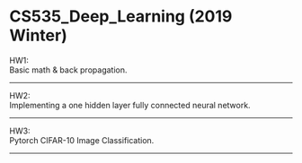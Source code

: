 # CS535_Deep_Learning (2019 Winter)
HW1: <br />
Basic math & back propagation.

-----------------
HW2: <br />
Implementing a one hidden layer fully connected neural network.

-----------------
HW3: <br />
Pytorch CIFAR-10 Image Classification.

-----------------
